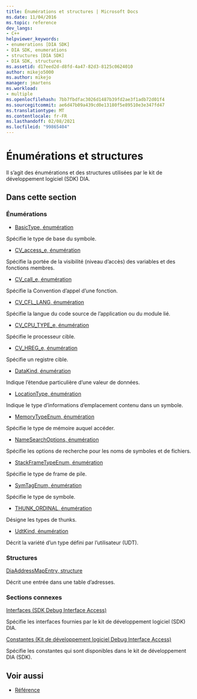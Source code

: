 ```yaml
---
title: Énumérations et structures | Microsoft Docs
ms.date: 11/04/2016
ms.topic: reference
dev_langs:
- C++
helpviewer_keywords:
- enumerations [DIA SDK]
- DIA SDK, enumerations
- structures [DIA SDK]
- DIA SDK, structures
ms.assetid: d17eed2d-d8fd-4a47-82d3-8125c0624010
author: mikejo5000
ms.author: mikejo
manager: jmartens
ms.workload:
- multiple
ms.openlocfilehash: 7bb7fbdfac3026d1487b39fd2ae3f1adb72d01f4
ms.sourcegitcommit: ae6d47b09a439cd0e13180f5e89510e3e347fd47
ms.translationtype: MT
ms.contentlocale: fr-FR
ms.lasthandoff: 02/08/2021
ms.locfileid: "99865404"
---
```

# <a name="enumerations-and-structures"></a>Énumérations et structures

Il s’agit des énumérations et des structures utilisées par le kit de développement logiciel (SDK) DIA.

## <a name="in-this-section"></a>Dans cette section

### <a name="enumerations"></a>Énumérations

- [BasicType, énumération](../../debugger/debug-interface-access/basictype.md)

 Spécifie le type de base du symbole.

- [CV_access_e, énumération](../../debugger/debug-interface-access/cv-access-e.md)

 Spécifie la portée de la visibilité (niveau d’accès) des variables et des fonctions membres.

- [CV_call_e, énumération](../../debugger/debug-interface-access/cv-call-e.md)

 Spécifie la Convention d’appel d’une fonction.

- [CV_CFL_LANG, énumération](../../debugger/debug-interface-access/cv-cfl-lang.md)

 Spécifie la langue du code source de l’application ou du module lié.

- [CV_CPU_TYPE_e, énumération](../../debugger/debug-interface-access/cv-cpu-type-e.md)

 Spécifie le processeur cible.

- [CV_HREG_e, énumération](../../debugger/debug-interface-access/cv-hreg-e.md)

 Spécifie un registre cible.

- [DataKind, énumération](../../debugger/debug-interface-access/datakind.md)

 Indique l’étendue particulière d’une valeur de données.

- [LocationType, énumération](../../debugger/debug-interface-access/locationtype.md)

 Indique le type d’informations d’emplacement contenu dans un symbole.

- [MemoryTypeEnum, énumération](../../debugger/debug-interface-access/memorytypeenum.md)

 Spécifie le type de mémoire auquel accéder.

- [NameSearchOptions, énumération](../../debugger/debug-interface-access/namesearchoptions.md)

 Spécifie les options de recherche pour les noms de symboles et de fichiers.

- [StackFrameTypeEnum, énumération](../../debugger/debug-interface-access/stackframetypeenum.md)

 Spécifie le type de frame de pile.

- [SymTagEnum, énumération](../../debugger/debug-interface-access/symtagenum.md)

 Spécifie le type de symbole.

- [THUNK_ORDINAL, énumération](../../debugger/debug-interface-access/thunk-ordinal.md)

 Désigne les types de thunks.

- [UdtKind, énumération](../../debugger/debug-interface-access/udtkind.md)

 Décrit la variété d’un type défini par l’utilisateur (UDT).

### <a name="structures"></a>Structures

[DiaAddressMapEntry, structure](../../debugger/debug-interface-access/diaaddressmapentry.md)

Décrit une entrée dans une table d’adresses.

### <a name="related-sections"></a>Sections connexes

[Interfaces (SDK Debug Interface Access)](../../debugger/debug-interface-access/interfaces-debug-interface-access-sdk.md)

Spécifie les interfaces fournies par le kit de développement logiciel (SDK) DIA.

[Constantes (Kit de développement logiciel Debug Interface Access)](../../debugger/debug-interface-access/constants-debug-interface-access-sdk.md)

Spécifie les constantes qui sont disponibles dans le kit de développement DIA (SDK).

## <a name="see-also"></a>Voir aussi

- [Référence](../../debugger/debug-interface-access/debug-interface-access-sdk-reference.md)